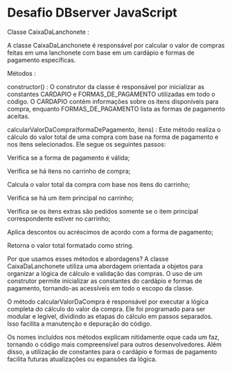 # Desafio DBserver JavaScript


Classe CaixaDaLanchonete :

A classe CaixaDaLanchonete é responsável por calcular o valor de compras feitas em uma lanchonete com base em um cardápio e formas de pagamento específicas.

Métodos :

constructor() : 
O construtor da classe é responsável por inicializar as constantes CARDAPIO e FORMAS_DE_PAGAMENTO utilizadas em todo o código. O CARDAPIO contém informações sobre os itens disponíveis para compra, enquanto FORMAS_DE_PAGAMENTO lista as formas de pagamento aceitas.


calcularValorDaCompra(formaDePagamento, itens) :
Este método realiza o cálculo do valor total de uma compra com base na forma de pagamento e nos itens selecionados. Ele segue os seguintes passos:

Verifica se a forma de pagamento é válida;

Verifica se há itens no carrinho de compra;

Calcula o valor total da compra com base nos itens do carrinho;

Verifica se há um item principal no carrinho;

Verifica se os itens extras são pedidos somente se o item principal correspondente estiver no carrinho;

Aplica descontos ou acréscimos de acordo com a forma de pagamento;

Retorna o valor total formatado como string.

Por que usamos esses métodos e abordagens?
A classe CaixaDaLanchonete utiliza uma abordagem orientada a objetos para organizar a lógica de cálculo e validação das compras. O uso de um construtor permite inicializar as constantes do cardápio e formas de pagamento, tornando-as acessíveis em todo o escopo da classe.

O método calcularValorDaCompra é responsável por executar a lógica completa do cálculo do valor da compra. Ele foi programado para ser modular e legível, dividindo as etapas do cálculo em passos separados. Isso facilita a manutenção e depuração do código.

Os nomes incluídos nos métodos explicam nitidamente oque cada um faz, tornando o código mais compreensível para outros desenvolvedores. Além disso, a utilização de constantes para o cardápio e formas de pagamento facilita futuras atualizações ou expansões da lógica.
